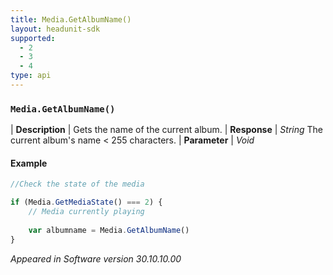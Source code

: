 ```yaml
---
title: Media.GetAlbumName()
layout: headunit-sdk
supported:
  - 2
  - 3
  - 4
type: api
---
```


### `Media.GetAlbumName()`

| **Description** | Gets the name of the current album.
| **Response** | *String*  The current album's name < 255 characters.
| **Parameter**   | *Void*

#### Example

```javascript
//Check the state of the media

if (Media.GetMediaState() === 2) {
	// Media currently playing
	
	var albumname = Media.GetAlbumName()
}
```

*Appeared in Software version 30.10.10.00*